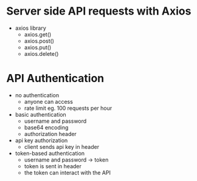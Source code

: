 # Server side API requests with Axios
- axios library
    - axios.get()
    - axios.post()
    - axios.put()
    - axios.delete()
# API Authentication
- no authentication
    - anyone can access
    - rate limit eg. 100 requests per hour
- basic authentication
    - username and password
    - base64 encoding
    - authorization header
- api key authorization
    - client sends api key in header
- token-based authentication
    - username and password -> token
    - token is sent in header
    - the token can interact with the API
    

